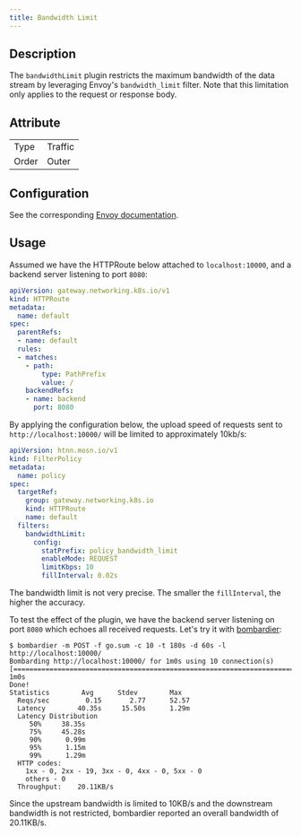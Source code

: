 ```yaml
---
title: Bandwidth Limit
---
```


## Description

The `bandwidthLimit` plugin restricts the maximum bandwidth of the data stream by leveraging Envoy's `bandwidth_limit` filter. Note that this limitation only applies to the request or response body.

## Attribute

|       |         |
|-------|---------|
| Type  | Traffic |
| Order | Outer   |

## Configuration

See the corresponding [Envoy documentation](https://www.envoyproxy.io/docs/envoy/v1.29.5/configuration/http/http_filters/bandwidth_limit_filter).

## Usage

Assumed we have the HTTPRoute below attached to `localhost:10000`, and a backend server listening to port `8080`:

```yaml
apiVersion: gateway.networking.k8s.io/v1
kind: HTTPRoute
metadata:
  name: default
spec:
  parentRefs:
  - name: default
  rules:
  - matches:
    - path:
        type: PathPrefix
        value: /
    backendRefs:
    - name: backend
      port: 8080
```

By applying the configuration below, the upload speed of requests sent to `http://localhost:10000/` will be limited to approximately 10kb/s:

```yaml
apiVersion: htnn.mosn.io/v1
kind: FilterPolicy
metadata:
  name: policy
spec:
  targetRef:
    group: gateway.networking.k8s.io
    kind: HTTPRoute
    name: default
  filters:
    bandwidthLimit:
      config:
        statPrefix: policy_bandwidth_limit
        enableMode: REQUEST
        limitKbps: 10
        fillInterval: 0.02s
```

The bandwidth limit is not very precise. The smaller the `fillInterval`, the higher the accuracy.

To test the effect of the plugin, we have the backend server listening on port `8080` which echoes all received requests. Let's try it with [bombardier](https://pkg.go.dev/github.com/codesenberg/bombardier):

```
$ bombardier -m POST -f go.sum -c 10 -t 180s -d 60s -l http://localhost:10000/
Bombarding http://localhost:10000/ for 1m0s using 10 connection(s)
[======================================================================================================================================================] 1m0s
Done!
Statistics        Avg      Stdev        Max
  Reqs/sec         0.15       2.77      52.57
  Latency        40.35s     15.50s      1.29m
  Latency Distribution
     50%     38.35s
     75%     45.28s
     90%      0.99m
     95%      1.15m
     99%      1.29m
  HTTP codes:
    1xx - 0, 2xx - 19, 3xx - 0, 4xx - 0, 5xx - 0
    others - 0
  Throughput:    20.11KB/s
```

Since the upstream bandwidth is limited to 10KB/s and the downstream bandwidth is not restricted, bombardier reported an overall bandwidth of 20.11KB/s.
